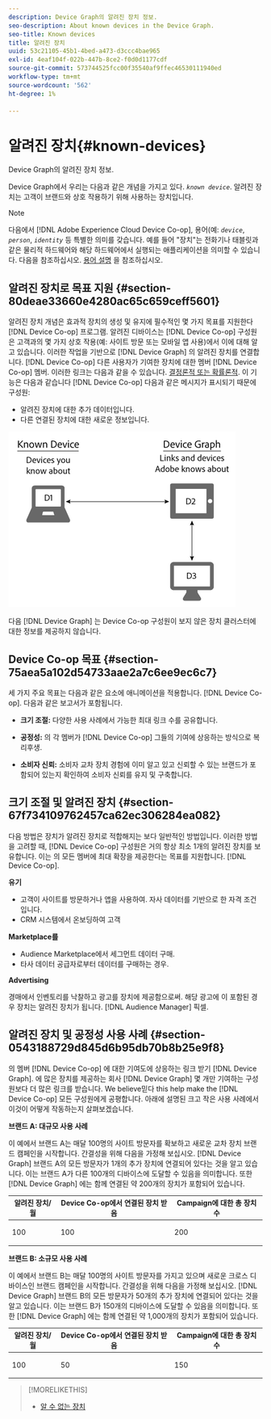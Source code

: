 ```yaml
---
description: Device Graph의 알려진 장치 정보.
seo-description: About known devices in the Device Graph.
seo-title: Known devices
title: 알려진 장치
uuid: 53c21105-45b1-4bed-a473-d3ccc4bae965
exl-id: 4eaf104f-022b-447b-8ce2-f0d0d1177cdf
source-git-commit: 573744525fcc00f35540af9ffec46530111940ed
workflow-type: tm+mt
source-wordcount: '562'
ht-degree: 1%

---
```


# 알려진 장치{#known-devices}

Device Graph의 알려진 장치 정보.

Device Graph에서 우리는 다음과 같은 개념을 가지고 있다. *`known device`*. 알려진 장치는 고객이 브랜드와 상호 작용하기 위해 사용하는 장치입니다.

>[!NOTE]
>
>다음에서 [!DNL Adobe Experience Cloud Device Co-op], 용어(예: *`device`*, *`person`*, *`identity`* 등 특별한 의미를 갖습니다. 예를 들어 &quot;장치&quot;는 전화기나 태블릿과 같은 물리적 하드웨어와 해당 하드웨어에서 실행되는 애플리케이션을 의미할 수 있습니다. 다음을 참조하십시오. [용어 설명](../glossary.md#glossgroup-0f47d7fbd76c4759801f565f341a386c) 을 참조하십시오.

## 알려진 장치로 목표 지원 {#section-80deae33660e4280ac65c659ceff5601}

알려진 장치 개념은 효과적 장치의 생성 및 유지에 필수적인 몇 가지 목표를 지원한다 [!DNL Device Co-op] 프로그램. 알려진 디바이스는 [!DNL Device Co-op] 구성원은 고객과의 몇 가지 상호 작용(예: 사이트 방문 또는 모바일 앱 사용)에서 이에 대해 알고 있습니다. 이러한 작업을 기반으로 [!DNL Device Graph] 의 알려진 장치를 연결합니다. [!DNL Device Co-op] 다른 사용자가 기여한 장치에 대한 멤버 [!DNL Device Co-op] 멤버. 이러한 링크는 다음과 같을 수 있습니다. [결정론적 또는 확률론적](../processes/links.md#concept-58bb7ab25f904f5f98d645e35205c931). 이 기능은 다음과 같습니다 [!DNL Device Co-op] 다음과 같은 메시지가 표시되기 때문에 구성원:

* 알려진 장치에 대한 추가 데이터입니다.
* 다른 연결된 장치에 대한 새로운 정보입니다.

![](assets/known-device.png)

다음 [!DNL Device Graph] 는 Device Co-op 구성원이 보지 않은 장치 클러스터에 대한 정보를 제공하지 않습니다.

## Device Co-op 목표 {#section-75aea5a102d54733aae2a7c6ee9ec6c7}

세 가지 주요 목표는 다음과 같은 요소에 애니메이션을 적용합니다. [!DNL Device Co-op]. 다음과 같은 보고서가 포함됩니다.

* **크기 조절:** 다양한 사용 사례에서 가능한 최대 링크 수를 공유합니다.
* **공정성:** 의 각 멤버가 [!DNL Device Co-op] 그들의 기여에 상응하는 방식으로 복리후생.

* **소비자 신뢰:** 소비자 교차 장치 경험에 이미 알고 있고 신뢰할 수 있는 브랜드가 포함되어 있는지 확인하여 소비자 신뢰를 유지 및 구축합니다.

## 크기 조절 및 알려진 장치 {#section-67f734109762457ca62ec306284ea082}

다음 방법은 장치가 알려진 장치로 적합해지는 보다 일반적인 방법입니다. 이러한 방법을 고려할 때, [!DNL Device Co-op] 구성원은 거의 항상 최소 1개의 알려진 장치를 보유합니다. 이는 의 모든 멤버에 최대 확장을 제공한다는 목표를 지원합니다. [!DNL Device Co-op].

**유기**

* 고객이 사이트를 방문하거나 앱을 사용하여. 자사 데이터를 기반으로 한 자격 조건입니다.
* CRM 시스템에서 온보딩하여 고객

**Marketplace를**

* Audience Marketplace에서 세그먼트 데이터 구매.
* 타사 데이터 공급자로부터 데이터를 구매하는 경우.

**Advertising**

경매에서 인벤토리를 낙찰하고 광고를 장치에 제공함으로써. 해당 광고에 이 포함된 경우 장치는 알려진 장치가 됩니다. [!DNL Audience Manager] 픽셀.

## 알려진 장치 및 공정성 사용 사례 {#section-0543188729d845d6b95db70b8b25e9f8}

의 멤버 [!DNL Device Co-op] 에 대한 기여도에 상응하는 링크 받기 [!DNL Device Graph]. 에 많은 장치를 제공하는 회사 [!DNL Device Graph] 몇 개만 기여하는 구성원보다 더 많은 링크를 받습니다. We believe믿다 this help make the [!DNL Device Co-op] 모든 구성원에게 공평합니다. 아래에 설명된 크고 작은 사용 사례에서 이것이 어떻게 작동하는지 살펴보겠습니다.

**브랜드 A: 대규모 사용 사례**

이 예에서 브랜드 A는 매달 100명의 사이트 방문자를 확보하고 새로운 교차 장치 브랜드 캠페인을 시작합니다. 간결성을 위해 다음을 가정해 보십시오. [!DNL Device Graph] 브랜드 A의 모든 방문자가 1개의 추가 장치에 연결되어 있다는 것을 알고 있습니다. 이는 브랜드 A가 다른 100개의 디바이스에 도달할 수 있음을 의미합니다. 또한 [!DNL Device Graph] 에는 함께 연결된 약 200개의 장치가 포함되어 있습니다.

<table id="table_78C38DC522F94BC38C1DB73740C058AC"> 
 <thead> 
  <tr> 
   <th colname="col1" class="entry"> 알려진 장치/월 </th> 
   <th colname="col2" class="entry"> Device Co-op에서 연결된 장치 받음 </th> 
   <th colname="col3" class="entry"> Campaign에 대한 총 장치 수 </th> 
  </tr>
 </thead>
 <tbody> 
  <tr> 
   <td colname="col1"> <p>100 </p> </td> 
   <td colname="col2"> <p>100 </p> </td> 
   <td colname="col3"> <p>200 </p> </td> 
  </tr> 
 </tbody> 
</table>

**브랜드 B: 소규모 사용 사례**

이 예에서 브랜드 B는 매달 100명의 사이트 방문자를 가지고 있으며 새로운 크로스 디바이스인 브랜드 캠페인을 시작합니다. 간결성을 위해 다음을 가정해 보십시오. [!DNL Device Graph] 브랜드 B의 모든 방문자가 50개의 추가 장치에 연결되어 있다는 것을 알고 있습니다. 이는 브랜드 B가 150개의 디바이스에 도달할 수 있음을 의미합니다. 또한 [!DNL Device Graph] 에는 함께 연결된 약 1,000개의 장치가 포함되어 있습니다.

<table id="table_A6C9CCF9C6564A89BA7060E075A8E73C"> 
 <thead> 
  <tr> 
   <th colname="col1" class="entry"> 알려진 장치/월 </th> 
   <th colname="col2" class="entry"> Device Co-op에서 연결된 장치 받음 </th> 
   <th colname="col3" class="entry"> Campaign에 대한 총 장치 수 </th> 
  </tr>
 </thead>
 <tbody> 
  <tr> 
   <td colname="col1"> <p>100 </p> </td> 
   <td colname="col2"> <p>50 </p> </td> 
   <td colname="col3"> <p>150 </p> </td> 
  </tr> 
 </tbody> 
</table>

>[!MORELIKETHIS]
>
>* [알 수 없는 장치](../processes/unknown-device.md#concept-95090d341cdc4c22ba4319d79d8f6e40)

